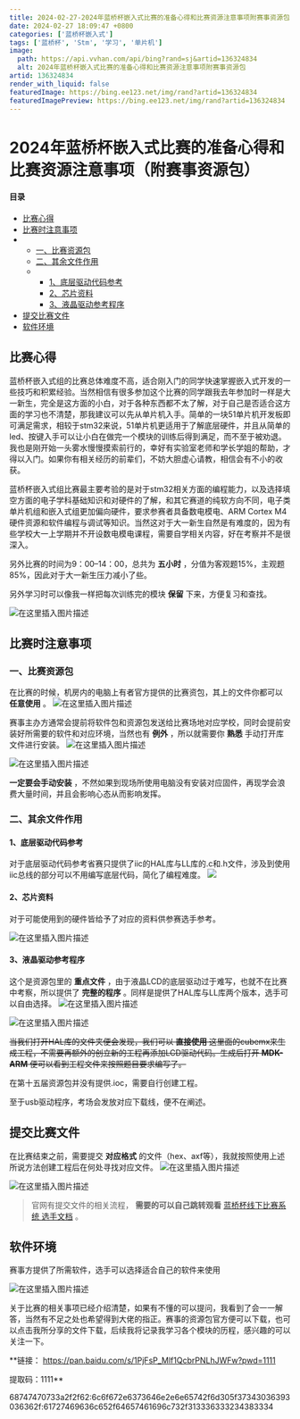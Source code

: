 ```yaml
---
title: 2024-02-27-2024年蓝桥杯嵌入式比赛的准备心得和比赛资源注意事项附赛事资源包
date: 2024-02-27 18:09:47 +0800
categories: ['蓝桥杯嵌入式']
tags: ['蓝桥杯', 'Stm', '学习', '单片机']
image:
  path: https://api.vvhan.com/api/bing?rand=sj&artid=136324834
  alt: 2024年蓝桥杯嵌入式比赛的准备心得和比赛资源注意事项附赛事资源包
artid: 136324834
render_with_liquid: false
featuredImage: https://bing.ee123.net/img/rand?artid=136324834
featuredImagePreview: https://bing.ee123.net/img/rand?artid=136324834
---
```


# 2024年蓝桥杯嵌入式比赛的准备心得和比赛资源注意事项（附赛事资源包）

#### 目录

* [比赛心得](#_1)
* [比赛时注意事项](#_11)
* + [一、比赛资源包](#_12)
  + [二、其余文件作用](#_17)
  + - [1、底层驱动代码参考](#1_18)
    - [2、芯片资料](#2_20)
    - [3、液晶驱动参考程序](#3_23)
* [提交比赛文件](#_31)
* [软件环境](#_41)

## 比赛心得

蓝桥杯嵌入式组的比赛总体难度不高，适合刚入门的同学快速掌握嵌入式开发的一些技巧和积累经验。当然相信有很多参加这个比赛的同学跟我去年参加时一样是大一新生，完全是这方面的小白，对于各种东西都不太了解，对于自己是否适合这方面的学习也不清楚，那我建议可以先从单片机入手。简单的一块51单片机开发板即可满足需求，相较于stm32来说，51单片机更适用于了解底层硬件，并且从简单的led、按键入手可以让小白在做完一个模块的训练后得到满足，而不至于被劝退。我也是刚开始一头雾水慢慢摸索前行的，幸好有实验室老师和学长学姐的帮助，才得以入门。如果你有相关经历的前辈们，不妨大胆虚心请教，相信会有不小的收获。

蓝桥杯嵌入式组比赛最主要考验的是对于stm32相关方面的编程能力，以及选择填空方面的电子学科基础知识和对硬件的了解，和其它赛道的纯软方向不同，电子类单片机组和嵌入式组更加偏向硬件，要求参赛者具备数电模电、ARM Cortex M4硬件资源和软件编程与调试等知识。当然这对于大一新生自然是有难度的，因为有些学校大一上学期并不开设数电模电课程，需要自学相关内容，好在考察并不是很深入。

另外比赛的时间为9：00–14：00，总共为
**五小时**
，分值为客观题15%，主观题85%，因此对于大一新生压力减小了些。

另外学习时可以像我一样把每次训练完的模块
**保留**
下来，方便复习和查找。
  
![在这里插入图片描述](https://i-blog.csdnimg.cn/blog_migrate/d84f2a25ca67b26490b76f9b006440b8.png#pic_center)

## 比赛时注意事项

### 一、比赛资源包

在比赛的时候，机房内的电脑上有者官方提供的比赛资包，其上的文件你都可以
**任意使用**
。
![在这里插入图片描述](https://i-blog.csdnimg.cn/blog_migrate/f31c3948099aef5425312ad2f3dd28b4.png#pic_center)
  
赛事主办方通常会提前将软件包和资源包发送给比赛场地对应学校，同时会提前安装好所需要的软件和对应环境，当然也有
**例外**
，所以就需要你
**熟悉**
手动打开库文件进行安装。
![在这里插入图片描述](https://i-blog.csdnimg.cn/blog_migrate/c1d0b0108e81dfa35bde69a165a445f3.png#pic_center)
  
![在这里插入图片描述](https://i-blog.csdnimg.cn/blog_migrate/e682168c025a9350fe6d0ff130e5e098.png#pic_center)
  
**一定要会手动安装**
，不然如果到现场所使用电脑没有安装对应固件，再现学会浪费大量时间，并且会影响心态从而影响发挥。

### 二、其余文件作用

#### 1、底层驱动代码参考

对于底层驱动代码参考省赛只提供了iic的HAL库与LL库的.c和.h文件，涉及到使用iic总线的部分可以不用编写底层代码，简化了编程难度。
![](https://i-blog.csdnimg.cn/blog_migrate/c466d9091a70ff9557c8e9d1ad79685f.png#pic_center)

#### 2、芯片资料

对于可能使用到的硬件皆给予了对应的资料供参赛选手参考。
  
![在这里插入图片描述](https://i-blog.csdnimg.cn/blog_migrate/33145d0d43ed1e9c24c1cf7642113fd7.png#pic_center)

#### 3、液晶驱动参考程序

这个是资源包里的
**重点文件**
，由于液晶LCD的底层驱动过于难写，也就不在比赛中考察，所以提供了
**完整的程序**
。同样是提供了HAL库与LL库两个版本，选手可以自由选择。
![在这里插入图片描述](https://i-blog.csdnimg.cn/blog_migrate/11caf374609043bcd2d4ab9d961382be.png#pic_center)
  
![在这里插入图片描述](https://i-blog.csdnimg.cn/blog_migrate/004758a7dee4d11eb3f9831878372a10.png#pic_center)

~~当我们打开HAL库的文件夹便会发现，我们可以
**直接使用**
这里面的cubemx来生成工程，不需要再额外的创立新的工程再添加LCD驱动代码。生成后打开
**MDK-ARM**
便可以看到工程文件来按照题目要求编写了。~~
  

在第十五届资源包并没有提供.ioc，需要自行创建工程。

至于usb驱动程序，考场会发放对应下载线，便不在阐述。

## 提交比赛文件

在比赛结束之前，需要提交
**对应格式**
的文件（hex、axf等），我就按照使用上述所说方法创建工程后在何处寻找对应文件。
![在这里插入图片描述](https://i-blog.csdnimg.cn/blog_migrate/3d642a29465b2eb080bf5c197ea0b27e.png#pic_center)
  
![在这里插入图片描述](https://i-blog.csdnimg.cn/blog_migrate/1fd0dbd81b695be0d50f3d677139a604.png#pic_center)

> 官网有提交文件的相关流程，
> **需要的可以自己跳转观看**
> [蓝桥杯线下比赛系统 选手文档](https://upload.lanqiao.cn/file/20180207/1517983232418142.pdf)
> 。

## 软件环境

赛事方提供了所需软件，选手可以选择适合自己的软件来使用
  
![在这里插入图片描述](https://i-blog.csdnimg.cn/blog_migrate/a9d9aa3f6dd39f8b963ba2cefa5389f1.png#pic_center)
  
关于比赛的相关事项已经介绍清楚，如果有不懂的可以提问，我看到了会一一解答，当然有不足之处也希望得到大佬的指正。赛事的资源包官方便可以下载，也可以点击我所分享的文件下载，后续我将记录我学习各个模块的历程，感兴趣的可以关注一下。

**链接：
<https://pan.baidu.com/s/1PjFsP_Mlf1QcbrPNLhJWFw?pwd=1111>
  
提取码：1111**

68747470733a2f2f62:6c6f672e6373646e2e6e65742f6d305f37343036393036362f:61727469636c652f64657461696c732f313336333234383334
